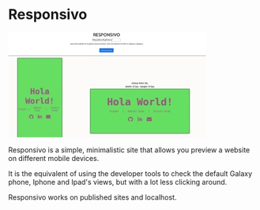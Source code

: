 # Responsivo


<a href="https://dan-dh.github.io/slayer/" target="_blank" rel="noopener"><img src="https://github.com/dan-dh/responsivo/blob/master/screenCap.png?raw=true" alt="Website link" width="400"/></a>

Responsivo is a simple, minimalistic site that allows you preview a website on different mobile devices.

It is the equivalent of using the developer tools to check the default Galaxy phone, Iphone and Ipad's views, but with a lot less clicking around.

Responsivo works on published sites and localhost.
